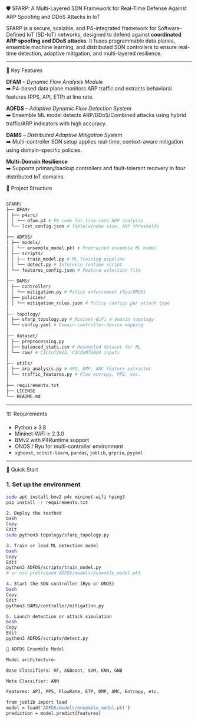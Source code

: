🛡️ SFARP: A Multi-Layered SDN Framework for Real-Time Defense Against ARP Spoofing and DDoS Attacks in IoT

SFARP is a secure, scalable, and P4-integrated framework for Software-Defined IoT (SD-IoT) networks, designed to defend against **coordinated ARP spoofing and DDoS attacks**. It fuses programmable data planes, ensemble machine learning, and distributed SDN controllers to ensure real-time detection, adaptive mitigation, and multi-layered resilience.

---

🧠 Key Features

**DFAM** – *Dynamic Flow Analysis Module*  
➡️ P4-based data plane monitors ARP traffic and extracts behavioral features (PPS, API, ETP) at line rate.

**ADFDS** – *Adaptive Dynamic Flow Detection System*  
➡️ Ensemble ML model detects ARP/DDoS/Combined attacks using hybrid traffic/ARP indicators with high accuracy.

**DAMS** – *Distributed Adaptive Mitigation System*  
➡️ Multi-controller SDN setup applies real-time, context-aware mitigation using domain-specific policies.

**Multi-Domain Resilience**  
➡️ Supports primary/backup controllers and fault-tolerant recovery in four distributed IoT domains.

📁 Project Structure
```bash

SFARP/
├── DFAM/
│ ├── p4src/
│ │ └── dfam.p4 # P4 code for line-rate ARP analysis
│ └── lcst_config.json # Table/window size, ARP thresholds
│
├── ADFDS/
│ ├── models/
│ │ └── ensemble_model.pkl # Pretrained ensemble ML model
│ ├── scripts/
│ │ ├── train_model.py # ML training pipeline
│ │ └── detect.py # Inference runtime script
│ └── features_config.json # Feature selection file
│
├── DAMS/
│ ├── controller/
│ │ └── mitigation.py # Policy enforcement (Ryu/ONOS)
│ ├── policies/
│ │ └── mitigation_rules.json # Policy configs per attack type
│
├── topology/
│ ├── sfarp_topology.py # Mininet-WiFi 4-domain topology
│ └── config.yaml # Domain-controller-device mapping
│
├── dataset/
│ ├── preprocessing.py
│ ├── balanced_stats.csv # Resampled dataset for ML
│ └── raw/ # CICIoT2023, CICIoMT2024 inputs
│
├── utils/
│ ├── arp_analysis.py # API, DMP, AMC feature extractor
│ └── traffic_features.py # Flow entropy, PPS, etc.
│
├── requirements.txt
├── LICENSE
└── README.md
```

---

🏗️ Requirements

- Python ≥ 3.8  
- Mininet-WiFi ≥ 2.3.0  
- BMv2 with P4Runtime support  
- ONOS / Ryu for multi-controller environment  
- `xgboost`, `scikit-learn`, `pandas`, `joblib`, `grpcio`, `pyyaml`

---

🚀 Quick Start

### 1. Set up the environment

```bash
sudo apt install bmv2 p4c mininet-wifi hping3
pip install -r requirements.txt

2. Deploy the testbed
bash
Copy
Edit
sudo python3 topology/sfarp_topology.py

3. Train or load ML detection model
bash
Copy
Edit
python3 ADFDS/scripts/train_model.py
# or use pretrained ADFDS/models/ensemble_model.pkl

4. Start the SDN controller (Ryu or ONOS)
bash
Copy
Edit
python3 DAMS/controller/mitigation.py

5. Launch detection or attack simulation
bash
Copy
Edit
python3 ADFDS/scripts/detect.py

🧬 ADFDS Ensemble Model

Model architecture:

Base Classifiers: RF, XGBoost, SVM, KNN, GNB

Meta Classifier: ANN

Features: API, PPS, FlowRate, ETP, DMP, AMC, Entropy, etc.

from joblib import load
model = load('ADFDS/models/ensemble_model.pkl')
prediction = model.predict(features)

